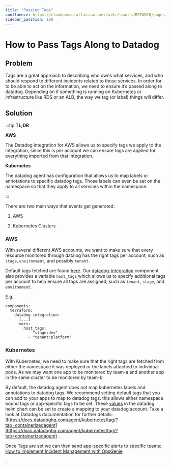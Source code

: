 ```yaml
---
title: "Passing Tags"
confluence: https://cloudposse.atlassian.net/wiki/spaces/REFARCH/pages/1288962522/How+to+Pass+Tags+Along+to+Datadog
sidebar_position: 100
---
```


# How to Pass Tags Along to Datadog

## Problem
Tags are a great approach to describing who owns what services, and who should respond to different incidents related to those services. In order for to be able to act on the information, we need to ensure it’s passed along to datadog. Depending on if something is running on Kubernetes or infrastructure like RDS or an ALB, the way we tag (or label) things will differ.

## Solution

:::tip
**TL;DR**

**AWS**

The Datadog integration for AWS allows us to specify tags we apply to the integration, since this is per account we can ensure tags are applied for everything imported from that integration.

**Kubernetes**

The datadog agent has configuration that allows us to map labels or annotations to specific datadog tags. Those labels can even be set on the namespace so that they apply to all services within the namespace.

:::

There are two main ways that events get generated:

1. AWS

2. Kubernetes Clusters

### AWS
With several different AWS accounts, we want to make sure that every resource monitored through datalog has the right tags per account, such as `stage`, `environment`, and possibly `tenant`.

Default tags fetched are found [here](https://docs.datadoghq.com/integrations/amazon_web_services/?tab=roledelegation#tags). Our [datadog-integration](https://github.com/cloudposse/terraform-aws-components/tree/master/modules/datadog-integration) component also provides a variable `host_tags` which allows us to specify additional tags per account to help ensure all tags are assigned, such as `tenant`, `stage`, and `environment`.

E.g.

```
components:
  terraform:
    datadog-integration:
      [...]
      vars:
        host_tags:
          - "stage:dev"
          - "tenant:platform"
```

### Kubernetes
With Kubernetes, we need to make sure that the right tags are fetched from either the namespace it was deployed or the labels attached to individual pods. As we may want one app to be monitored by team-a and another app in the same cluster to be monitored by team-b.

By default, the datadog agent does not map kubernetes labels and annotations to datadog tags. We recommend setting default tags that you can add to your apps to map to datadog tags. this allows either namespace bound tags or app-specific tags to be set. These [values](https://github.com/DataDog/helm-charts/blob/main/charts/datadog/values.yaml#L147-L167) in the datadog helm chart can be set to create a mapping to your datadog account. Take a look at Datadogs documentation for further details: [https://docs.datadoghq.com/agent/kubernetes/tag/?tab=containerizedagent](https://docs.datadoghq.com/agent/kubernetes/tag/?tab=containerizedagent) .

Once Tags are set we can then send app-specific alerts to specific teams: [How to Implement Incident Management with OpsGenie](/reference-architecture/how-to-guides/integrations/opsgenie)

.



